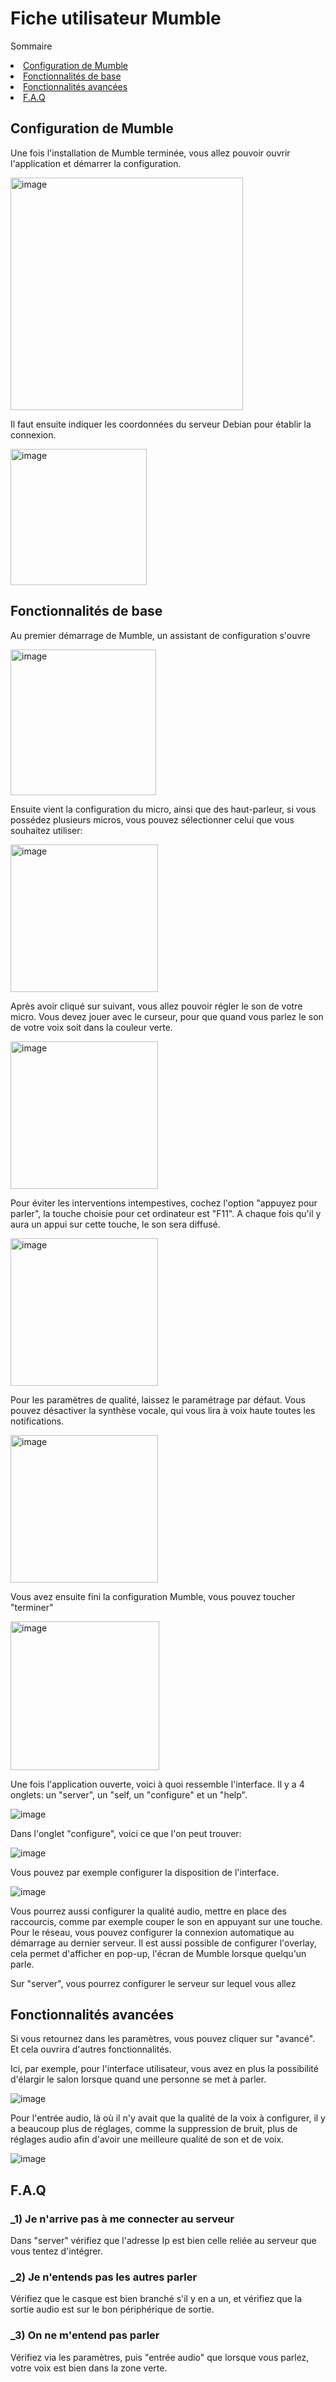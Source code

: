 # Fiche utilisateur Mumble


Sommaire
<li><a href="#Configuration de Mumble">Configuration de Mumble</a></li>
<li><a href="#Fonctionnalités de base">Fonctionnalités de base</a></li>
<li><a href="#Fonctionnalités avancées">Fonctionnalités avancées</a></li>
<li><a href="#F.A.Q">F.A.Q</a></li>


<h2 id="Configuration de Mumble">Configuration de Mumble</h2>  



Une fois l'installation de Mumble terminée, vous allez pouvoir ouvrir l'application et démarrer la configuration.

<img width="372" alt="image" src="https://github.com/user-attachments/assets/04c78fc7-9f30-4b44-95b9-2c1e0c305777">



Il faut ensuite indiquer les coordonnées du serveur Debian pour établir la connexion.

<img width="218" alt="image" src="https://github.com/user-attachments/assets/3949c682-539a-49a2-a11c-f55b0f332199">



<h2 id="Fonctionnalités de base">Fonctionnalités de base</h2>


Au premier démarrage de Mumble, un assistant de configuration s'ouvre 

<img width="233" alt="image" src="https://github.com/user-attachments/assets/a109c584-bc0d-422d-948f-ce84617a6f6c">



Ensuite vient la configuration du micro, ainsi que des haut-parleur, si vous possédez plusieurs micros, vous pouvez sélectionner celui que vous souhaitez utiliser:

<img width="236" alt="image" src="https://github.com/user-attachments/assets/f27b5efb-3c5a-4db0-9f68-1e4f5f7a2b7a">



Après avoir cliqué sur suivant, vous allez pouvoir régler le son de votre micro. Vous devez jouer avec le curseur, pour que quand vous parlez le son de votre voix soit dans la couleur verte.

<img width="236" alt="image" src="https://github.com/user-attachments/assets/6f1ce87d-0c8a-47f9-814e-0a977b7c340b">



Pour éviter les interventions intempestives, cochez l'option "appuyez pour parler", la touche choisie pour cet ordinateur est "F11". A chaque fois qu'il y aura un appui sur cette touche, le son sera diffusé.

<img width="236" alt="image" src="https://github.com/user-attachments/assets/df8285ea-2ce7-4e75-a805-ab6519c25282">



Pour les paramètres de qualité, laissez le paramétrage par défaut. Vous pouvez désactiver la synthèse vocale, qui vous lira à voix haute toutes les notifications.

<img width="236" alt="image" src="https://github.com/user-attachments/assets/bf7f4686-4df6-4040-9736-ff5fd851f556">



Vous avez ensuite fini la configuration Mumble, vous pouvez toucher "terminer"

<img width="238" alt="image" src="https://github.com/user-attachments/assets/527c2902-48bf-480b-837b-1826a5403840">



Une fois l'application ouverte, voici à quoi ressemble l'interface. 
Il y a 4 onglets: un "server", un "self, un "configure" et un "help".

![image](https://github.com/user-attachments/assets/c09e9b73-13bb-4a23-ab03-dffa07d0a8b2)




Dans l'onglet "configure", voici ce que l'on peut trouver:

![image](https://github.com/user-attachments/assets/50cafda1-e47c-4a94-a73b-26042a337760)



Vous pouvez par exemple configurer la disposition de l'interface.

![image](https://github.com/user-attachments/assets/b7abad36-3287-43c3-b898-21425e8ed595)



Vous pourrez aussi configurer la qualité audio, mettre en place des raccourcis, comme par exemple couper le son en appuyant sur une touche. Pour le
réseau, vous pouvez configurer la connexion automatique au démarrage au dernier serveur. Il est aussi possible de configurer l'overlay, cela permet d'afficher en pop-up,
l'écran de Mumble lorsque quelqu'un parle.

Sur "server", vous pourrez configurer le serveur sur lequel vous allez 



<h2 id="Fonctionnalités avancées">Fonctionnalités avancées</h2> 


Si vous retournez dans les paramètres, vous pouvez cliquer sur "avancé". Et cela ouvrira d'autres fonctionnalités.

Ici, par exemple, pour l'interface utilisateur, vous avez en plus la possibilité d'élargir le salon lorsque quand une personne se met à parler.

![image](https://github.com/user-attachments/assets/1439b90a-0a6f-4400-a71e-570635b78524)



Pour l'entrée audio, là où il n'y avait que la qualité de la voix à configurer, il y a beaucoup plus de réglages, comme la suppression de bruit, plus de réglages audio afin d'avoir une meilleure qualité de son et de voix.

![image](https://github.com/user-attachments/assets/89ebd1ba-2fb9-45b2-9c58-e1b05d6307d3)



<h2 id="F.A.Q">F.A.Q</h2>  


### _1) Je n'arrive pas à me connecter au serveur

Dans "server" vérifiez que l'adresse Ip est bien celle reliée au serveur que vous tentez d'intégrer.

### _2) Je n'entends pas les autres parler

Vérifiez que le casque est bien branché s'il y en a un, et vérifiez que la sortie audio est sur le bon périphérique de sortie.

### _3) On ne m'entend pas parler

Vérifiez via les paramètres, puis "entrée audio" que lorsque vous parlez, votre voix est bien dans la zone verte.

